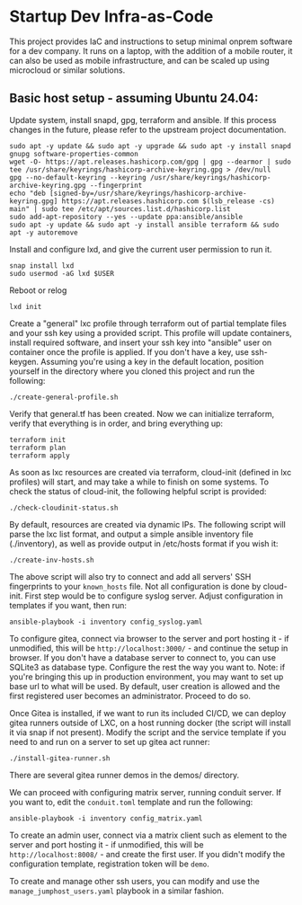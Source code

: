 # Startup Dev Infra-as-Code

This project provides IaC and instructions to setup minimal onprem software for a dev company. It runs on a laptop, with the addition of a mobile router, it can also be used as mobile infrastructure, and can be scaled up using microcloud or similar solutions.

## Basic host setup - assuming Ubuntu 24.04:

Update system, install snapd, gpg, terraform and ansible. If this process changes in the future, please refer to the upstream project documentation.

```
sudo apt -y update && sudo apt -y upgrade && sudo apt -y install snapd gnupg software-properties-common
wget -O- https://apt.releases.hashicorp.com/gpg | gpg --dearmor | sudo tee /usr/share/keyrings/hashicorp-archive-keyring.gpg > /dev/null
gpg --no-default-keyring --keyring /usr/share/keyrings/hashicorp-archive-keyring.gpg --fingerprint
echo "deb [signed-by=/usr/share/keyrings/hashicorp-archive-keyring.gpg] https://apt.releases.hashicorp.com $(lsb_release -cs) main" | sudo tee /etc/apt/sources.list.d/hashicorp.list
sudo add-apt-repository --yes --update ppa:ansible/ansible
sudo apt -y update && sudo apt -y install ansible terraform && sudo apt -y autoremove
```

Install and configure lxd, and give the current user permission to run it.

```
snap install lxd
sudo usermod -aG lxd $USER
```

Reboot or relog

```
lxd init
```

Create a "general" lxc profile through terraform out of partial template files and your ssh key using a provided script. This profile will update containers, install required software, and insert your ssh key into "ansible" user on container once the profile is applied. If you don't have a key, use ssh-keygen. Assuming you're using a key in the default location, position yourself in the directory where you cloned this project and run the following:

```
./create-general-profile.sh
```

Verify that general.tf has been created. Now we can initialize terraform, verify that everything is in order, and bring everything up:

```
terraform init
terraform plan
terraform apply
```

As soon as lxc resources are created via terraform, cloud-init (defined in lxc profiles) will start, and may take a while to finish on some systems. To check the status of cloud-init, the following helpful script is provided:

```
./check-cloudinit-status.sh
```

By default, resources are created via dynamic IPs. The following script will parse the lxc list format, and output a simple ansible inventory file (./inventory), as well as provide output in /etc/hosts format if you wish it:

```
./create-inv-hosts.sh
```

The above script will also try to connect and add all servers' SSH fingerprints to your `known_hosts` file. Not all configuration is done by cloud-init. First step would be to configure syslog server. Adjust configuration in templates if you want, then run:

```
ansible-playbook -i inventory config_syslog.yaml
```

To configure gitea, connect via browser to the server and port hosting it - if unmodified, this will be `http://localhost:3000/` - and continue the setup in browser. If you don't have a database server to connect to, you can use SQLite3 as database type. Configure the rest the way you want to. Note: if you're bringing this up in production environment, you may want to set up base url to what will be used. By default, user creation is allowed and the first registered user becomes an administrator. Proceed to do so.

Once Gitea is installed, if we want to run its included CI/CD, we can deploy gitea runners outside of LXC, on a host running docker (the script will install it via snap if not present). Modify the script and the service template if you need to and run on a server to set up gitea act runner:

```
./install-gitea-runner.sh
```

There are several gitea runner demos in the demos/ directory.

We can proceed with configuring matrix server, running conduit server. If you want to, edit the `conduit.toml` template and run the following:


```
ansible-playbook -i inventory config_matrix.yaml
```

To create an admin user, connect via a matrix client such as element to the server and port hosting it - if unmodified, this will be `http://localhost:8008/` - and create the first user. If you didn't modify the configuration template, registration token will be `demo`.

To create and manage other ssh users, you can modify and use the `manage_jumphost_users.yaml` playbook in a similar fashion.
